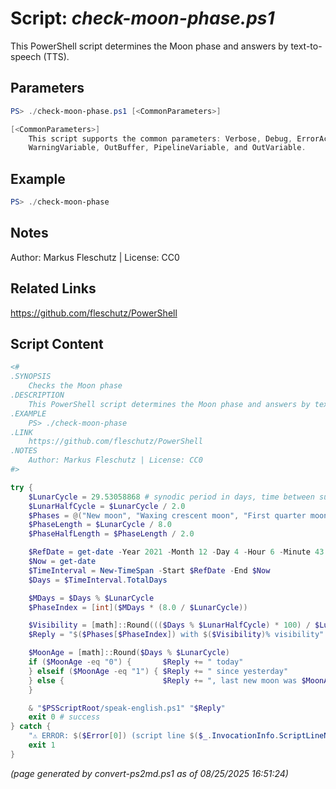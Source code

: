 Script: *check-moon-phase.ps1*
========================

This PowerShell script determines the Moon phase and answers by text-to-speech (TTS).

Parameters
----------
```powershell
PS> ./check-moon-phase.ps1 [<CommonParameters>]

[<CommonParameters>]
    This script supports the common parameters: Verbose, Debug, ErrorAction, ErrorVariable, WarningAction, 
    WarningVariable, OutBuffer, PipelineVariable, and OutVariable.
```

Example
-------
```powershell
PS> ./check-moon-phase

```

Notes
-----
Author: Markus Fleschutz | License: CC0

Related Links
-------------
https://github.com/fleschutz/PowerShell

Script Content
--------------
```powershell
<#
.SYNOPSIS
	Checks the Moon phase
.DESCRIPTION
	This PowerShell script determines the Moon phase and answers by text-to-speech (TTS).
.EXAMPLE
	PS> ./check-moon-phase
.LINK
	https://github.com/fleschutz/PowerShell
.NOTES
	Author: Markus Fleschutz | License: CC0
#>

try {
	$LunarCycle = 29.53058868 # synodic period in days, time between successive new moons
	$LunarHalfCycle = $LunarCycle / 2.0
	$Phases = @("New moon", "Waxing crescent moon", "First quarter moon", "Waxing gibbous moon", "Full moon", "Waning gibbous moon", "Last quarter moon", "Waning crescent moon")
	$PhaseLength = $LunarCycle / 8.0
	$PhaseHalfLength = $PhaseLength / 2.0

	$RefDate = get-date -Year 2021 -Month 12 -Day 4 -Hour 6 -Minute 43 # Dec 4, 2021 06:43 UTC [New Moon]
	$Now = get-date
	$TimeInterval = New-TimeSpan -Start $RefDate -End $Now
	$Days = $TimeInterval.TotalDays

	$MDays = $Days % $LunarCycle
	$PhaseIndex = [int]($MDays * (8.0 / $LunarCycle))

	$Visibility = [math]::Round((($Days % $LunarHalfCycle) * 100) / $LunarHalfCycle)
	$Reply = "$($Phases[$PhaseIndex]) with $($Visibility)% visibility"

	$MoonAge = [math]::Round($Days % $LunarCycle)	
	if ($MoonAge -eq "0") {	      $Reply += " today"
	} elseif ($MoonAge -eq "1") { $Reply += " since yesterday"
	} else {                      $Reply += ", last new moon was $MoonAge days ago"
	}

	& "$PSScriptRoot/speak-english.ps1" "$Reply"
	exit 0 # success
} catch {
	"⚠️ ERROR: $($Error[0]) (script line $($_.InvocationInfo.ScriptLineNumber))"
	exit 1
}
```

*(page generated by convert-ps2md.ps1 as of 08/25/2025 16:51:24)*

